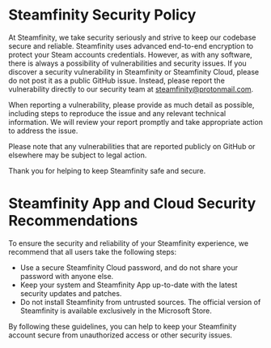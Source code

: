 # Steamfinity Security Policy
At Steamfinity, we take security seriously and strive to keep our codebase secure and reliable. 
Steamfinity uses advanced end-to-end encryption to protect your Steam accounts credentials. 
However, as with any software, there is always a possibility of vulnerabilities and security issues. 
If you discover a security vulnerability in Steamfinity or Steamfinity Cloud, please do not post it as a public GitHub issue. 
Instead, please report the vulnerability directly to our security team at steamfinity@protonmail.com.

When reporting a vulnerability, please provide as much detail as possible, including steps to reproduce the issue and any relevant technical information. 
We will review your report promptly and take appropriate action to address the issue.

Please note that any vulnerabilities that are reported publicly on GitHub or elsewhere may be subject to legal action.

Thank you for helping to keep Steamfinity safe and secure.

# Steamfinity App and Cloud Security Recommendations
To ensure the security and reliability of your Steamfinity experience, we recommend that all users take the following steps:

- Use a secure Steamfinity Cloud password, and do not share your password with anyone else.
- Keep your system and Steamfinity App up-to-date with the latest security updates and patches.
- Do not install Steamfinity from untrusted sources. The official version of Steamfinity is available exclusively in the Microsoft Store.

By following these guidelines, you can help to keep your Steamfinity account secure from unauthorized access or other security issues.
